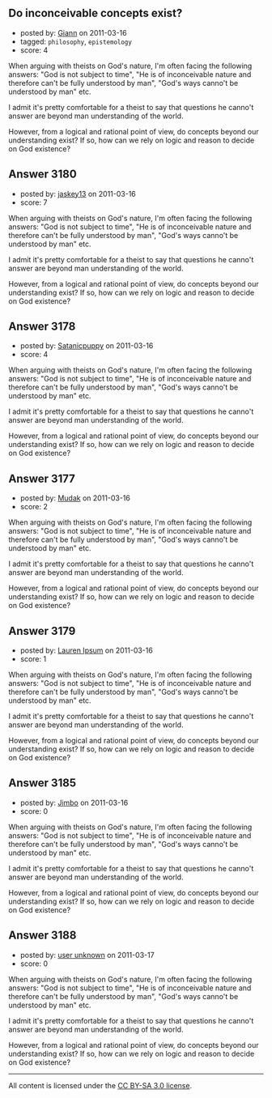 ## Do inconceivable concepts exist?

- posted by: [Giann](https://stackexchange.com/users/-1/1281-giann) on 2011-03-16
- tagged: `philosophy`, `epistemology`
- score: 4

When arguing with theists on God's nature, I'm often facing the following answers: "God is not subject to time", "He is of inconceivable nature and therefore can't be fully understood by man", "God's ways canno't be understood by man" etc.

I admit it's pretty comfortable for a theist to say that questions he canno't answer are beyond man understanding of the world. 

However, from a logical and rational point of view, do concepts beyond our understanding exist? If so, how can we rely on logic and reason to decide on God existence?


## Answer 3180

- posted by: [jaskey13](https://stackexchange.com/users/-1/1107-jaskey13) on 2011-03-16
- score: 7

When arguing with theists on God's nature, I'm often facing the following answers: "God is not subject to time", "He is of inconceivable nature and therefore can't be fully understood by man", "God's ways canno't be understood by man" etc.

I admit it's pretty comfortable for a theist to say that questions he canno't answer are beyond man understanding of the world. 

However, from a logical and rational point of view, do concepts beyond our understanding exist? If so, how can we rely on logic and reason to decide on God existence?


## Answer 3178

- posted by: [Satanicpuppy](https://stackexchange.com/users/-1/169-satanicpuppy) on 2011-03-16
- score: 4

When arguing with theists on God's nature, I'm often facing the following answers: "God is not subject to time", "He is of inconceivable nature and therefore can't be fully understood by man", "God's ways canno't be understood by man" etc.

I admit it's pretty comfortable for a theist to say that questions he canno't answer are beyond man understanding of the world. 

However, from a logical and rational point of view, do concepts beyond our understanding exist? If so, how can we rely on logic and reason to decide on God existence?


## Answer 3177

- posted by: [Mudak](https://stackexchange.com/users/-1/205-mudak) on 2011-03-16
- score: 2

When arguing with theists on God's nature, I'm often facing the following answers: "God is not subject to time", "He is of inconceivable nature and therefore can't be fully understood by man", "God's ways canno't be understood by man" etc.

I admit it's pretty comfortable for a theist to say that questions he canno't answer are beyond man understanding of the world. 

However, from a logical and rational point of view, do concepts beyond our understanding exist? If so, how can we rely on logic and reason to decide on God existence?


## Answer 3179

- posted by: [Lauren Ipsum](https://stackexchange.com/users/-1/71-lauren-ipsum) on 2011-03-16
- score: 1

When arguing with theists on God's nature, I'm often facing the following answers: "God is not subject to time", "He is of inconceivable nature and therefore can't be fully understood by man", "God's ways canno't be understood by man" etc.

I admit it's pretty comfortable for a theist to say that questions he canno't answer are beyond man understanding of the world. 

However, from a logical and rational point of view, do concepts beyond our understanding exist? If so, how can we rely on logic and reason to decide on God existence?


## Answer 3185

- posted by: [Jimbo](https://stackexchange.com/users/-1/1258-jimbo) on 2011-03-16
- score: 0

When arguing with theists on God's nature, I'm often facing the following answers: "God is not subject to time", "He is of inconceivable nature and therefore can't be fully understood by man", "God's ways canno't be understood by man" etc.

I admit it's pretty comfortable for a theist to say that questions he canno't answer are beyond man understanding of the world. 

However, from a logical and rational point of view, do concepts beyond our understanding exist? If so, how can we rely on logic and reason to decide on God existence?


## Answer 3188

- posted by: [user unknown](https://stackexchange.com/users/-1/992-user-unknown) on 2011-03-17
- score: 0

When arguing with theists on God's nature, I'm often facing the following answers: "God is not subject to time", "He is of inconceivable nature and therefore can't be fully understood by man", "God's ways canno't be understood by man" etc.

I admit it's pretty comfortable for a theist to say that questions he canno't answer are beyond man understanding of the world. 

However, from a logical and rational point of view, do concepts beyond our understanding exist? If so, how can we rely on logic and reason to decide on God existence?



---

All content is licensed under the [CC BY-SA 3.0 license](https://creativecommons.org/licenses/by-sa/3.0/).
